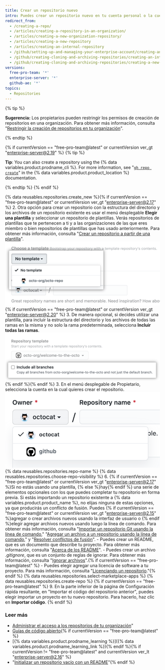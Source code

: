 ```yaml
---
title: Crear un repositorio nuevo
intro: Puedes crear un repositorio nuevo en tu cuenta personal o la cuenta de cualquier organización en la que tengas los permisos suficientes.
redirect_from:
  - /creating-a-repo/
  - /articles/creating-a-repository-in-an-organization/
  - /articles/creating-a-new-organization-repository/
  - /articles/creating-a-new-repository
  - /articles/creating-an-internal-repository
  - /github/setting-up-and-managing-your-enterprise-account/creating-an-internal-repository
  - /github/creating-cloning-and-archiving-repositories/creating-an-internal-repository
  - /github/creating-cloning-and-archiving-repositories/creating-a-new-repository
versions:
  free-pro-team: '*'
  enterprise-server: '*'
  github-ae: '*'
topics:
  - Repositories
---
```

{% tip %}

**Sugerencia:** Los propietarios pueden restringir los permisos de creación de repositorios en una organización. Para obtener más información, consulta "[Restringir la creación de repositorios en tu organización](/articles/restricting-repository-creation-in-your-organization)".

{% endtip %}

{% if currentVersion == "free-pro-team@latest" or currentVersion ver_gt "enterprise-server@2.19" %}
{% tip %}

**Tip**: You can also create a repository using the {% data variables.product.prodname_cli %}. For more information, see "[`gh repo create`](https://cli.github.com/manual/gh_repo_create)" in the {% data variables.product.product_location %} documentation.

{% endtip %}
{% endif %}

{% data reusables.repositories.create_new %}{% if currentVersion == "free-pro-team@latest" or currentVersion ver_gt "enterprise-server@2.17" %}
2. Otra opción para crear un repositorio con la estructura del directorio y los archivos de un repositorio existente es usar el menú desplegable **Elegir una plantilla** y seleccionar un repositorio de plantillas. Verás repositorios de plantillas que te pertenecen a ti y a las organizaciones de las que eres miembro o bien repositorios de plantillas que has usado anteriormente. Para obtener más información, consulta "[Crear un repositorio a partir de una plantilla](/articles/creating-a-repository-from-a-template)". ![Template drop-down menu](/assets/images/help/repository/template-drop-down.png){% if currentVersion == "free-pro-team@latest" or currentVersion ver_gt "enterprise-server@2.20" %}
3. De manera opcional, si decides utilizar una plantilla, para incluir la estructura del directorio y los archivos de todas las ramas en la misma y no solo la rama predeterminada, selecciona **Incluir todas las ramas**. ![Include all branches checkbox](/assets/images/help/repository/include-all-branches.png){% endif %}{% endif %}
3. En el menú desplegable de Propietario, selecciona la cuenta en la cual quieres crear el repositorio. ![Menú desplegable Propietario](/assets/images/help/repository/create-repository-owner.png)
{% data reusables.repositories.repo-name %}
{% data reusables.repositories.choose-repo-visibility %}
6. {% if currentVersion == "free-pro-team@latest" or currentVersion ver_gt "enterprise-server@2.17" %}Si no estás usando una plantilla, {% else %}hay{% endif %} una serie de elementos opcionales con los que puedes completar tu repositorio en forma previa. Si estás importando un repositorio existente a {% data variables.product.product_name %}, no elijas ninguna de estas opciones, ya que producirás un conflicto de fusión. Puedes {% if currentVersion == "free-pro-team@latest" or currentVersion ver_gt "enterprise-server@2.15" %}agregar o crear archivos nuevos usando la interfaz de usuario o {% endif %}elegir agregar archivos nuevos usando luego la línea de comando. Para obtener más información, consulta "[Importar un repositorio Git usando la línea de comando](/articles/importing-a-git-repository-using-the-command-line/)," "[Agregar un archivo a un repositorio usando la línea de comando](/articles/adding-a-file-to-a-repository-using-the-command-line)," y "[Resolver conflictos de fusión](/articles/addressing-merge-conflicts/)".
    - Puedes crear un README, que es un documento que describe tu proyecto. Para obtener más información, consulta "[Acerca de los README](/articles/about-readmes/)".
    - Puedes crear un archivo *.gitignore*, que es un conjunto de reglas de ignorar. Para obtener más información, consulta "[Ignorar archivos](/articles/ignoring-files)".{% if currentVersion == "free-pro-team@latest" %}
    - Puedes elegir agregar una licencia de software a tu proyecto. Para más información, consulta "[Licenciando un repositorio](/articles/licensing-a-repository)."{% endif %}
{% data reusables.repositories.select-marketplace-apps %}
{% data reusables.repositories.create-repo %}
{% if currentVersion == "free-pro-team@latest" %}
9. En la parte inferior de la página de Configuración rápida resultante, en "Importar el código del repositorio anterior", puedes elegir importar un proyecto en tu nuevo repositorio. Para hacerlo, haz clic en **Importar código**.
{% endif %}

### Leer más

- [Administrar el acceso a los repositorios de tu organización](/articles/managing-access-to-your-organization-s-repositories)"
- [Guías de código abierto](https://opensource.guide/){% if currentVersion == "free-pro-team@latest" %}
- [{% data variables.product.prodname_learning %}]({% data variables.product.prodname_learning_link %}){% endif %}{% if currentVersion != "free-pro-team@latest" and currentVersion ver_lt "enterprise-server@2.16" %}
- "[Initializar un repositorio vacío con un README](/articles/initializing-an-empty-repository-with-a-readme)"{% endif %}
